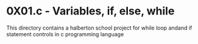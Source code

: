 # 0X01.c - Variables, if, else, while



This directory contains a halberton school project for while loop andand if statement controls in c programming language


